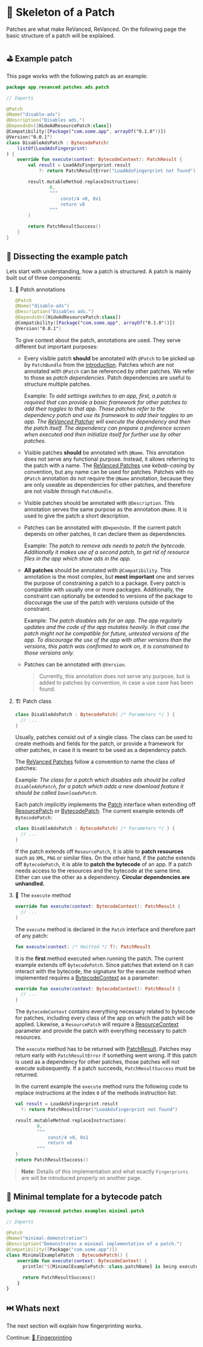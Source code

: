 # 🧩 Skeleton of a Patch

Patches are what make ReVanced, ReVanced. On the following page the basic structure of a patch will be explained.

## ⛳️ Example patch

This page works with the following patch as an example:

```kt
package app.revanced.patches.ads.patch

// Imports

@Patch
@Name("disable-ads")
@Description("Disables ads.")
@DependsOn([HideAdResourcePatch:class])
@Compatibility([Package("com.some.app", arrayOf("0.1.0"))])
@Version("0.0.1")
class DisableAdsPatch : BytecodePatch(
    listOf(LoadAdsFingerprint)
) {
    override fun execute(context: BytecodeContext): PatchResult {
        val result = LoadAdsFingerprint.result
            ?: return PatchResultError("LoadAdsFingerprint not found")

        result.mutableMethod.replaceInstructions(
                0,
                """
                    const/4 v0, 0x1
                    return v0
                """
        )

        return PatchResultSuccess()
    }
}
```

## 🔎 Dissecting the example patch

Lets start with understanding, how a patch is structured. A patch is mainly built out of three components:

1. 📝 Patch annotations

   ```kt
   @Patch
   @Name("disable-ads")
   @Description("Disables ads.")
   @DependsOn([HideAdResourcePatch:class])
   @Compatibility([Package("com.some.app", arrayOf("0.1.0"))])
   @Version("0.0.1")
   ```

   To give context about the patch, annotations are used. They serve different but important purposes:

   - Every visible patch **should** be annotated with `@Patch` to be picked up by `PatchBundle` from the [introduction](1_introduction.md). Patches which are not annotated with `@Patch` can be referenced by other patches. We refer to those as _patch dependencies_. Patch dependencies are useful to structure multiple patches.

     Example: _To add settings switches to an app, first, a patch is required that can provide a basic framework for other patches to add their toggles to that app. Those patches refer to the dependency patch and use its framework to add their toggles to an app. The [ReVanced Patcher](https://github.com/revanced/revanced-patcher) will execute the dependency and then the patch itself. The dependency can prepare a preference screen when executed and then initialize itself for further use by other patches._

   - Visible patches **should** be annotated with `@Name`. This annotation does not serve any functional purpose. Instead, it allows referring to the patch with a name. The [ReVanced Patches](https://github.com/revanced/revanced-patches) use _kebab-casing_ by convention, but any name can be used for patches. Patches with no `@Patch` annotation do not require the `@Name` annotation, because they are only useable as dependencies for other patches, and therefore are not visible through `PatchBundle`.

   - Visible patches should be annotated with `@Description`. This annotation serves the same purpose as the annotation `@Name`. It is used to give the patch a short description.

   - Patches can be annotated with `@DependsOn`. If the current patch depends on other patches, it can declare them as dependencies.

     Example: _The patch to remove ads needs to patch the bytecode. Additionally it makes use of a second patch, to get rid of resource files in the app which show ads in the app._

   - **All patches** should be annotated with `@Compatibility`. This annotation is the most complex, but **most important** one and serves the purpose of constraining a patch to a package. Every patch is compatible with usually one or more packages. Additionally, the constraint can optionally be extended to versions of the package to discourage the use of the patch with versions outside of the constraint.

     Example: _The patch disables ads for an app. The app regularly updates and the code of the app mutates heavily. In that case the patch might not be compatible for future, untested versions of the app. To discourage the use of the app with other versions than the versions, this patch was confirmed to work on, it is constrained to those versions only._

   - Patches can be annotated with `@Version`.

     > Currently, this annotation does not serve any purpose, but is added to patches by convention, in case a use case has been found.

2. 🏗️ Patch class

   ```kt
   class DisableAdsPatch : BytecodePatch( /* Parameters */ ) {
     // ...
   }
   ```

   Usually, patches consist out of a single class. The class can be used to create methods and fields for the patch, or provide a framework for other patches, in case it is meant to be used as a dependency patch.

   The [ReVanced Patches](https://github.com/revanced/revanced-patches) follow a convention to name the class of patches:

   Example: _The class for a patch which disables ads should be called `DisableAdsPatch`, for a patch which adds a new download feature it should be called `DownloadsPatch`._

   Each patch implicitly implements the [Patch](https://github.com/revanced/revanced-patcher/blob/d2f91a8545567429d64a1bcad6ca1dab62ec95bf/src/main/kotlin/app/revanced/patcher/patch/Patch.kt#L15) interface when extending off [ResourcePatch](https://github.com/revanced/revanced-patcher/blob/d2f91a8545567429d64a1bcad6ca1dab62ec95bf/src/main/kotlin/app/revanced/patcher/patch/Patch.kt#L35) or [BytecodePatch](https://github.com/revanced/revanced-patcher/blob/d2f91a8545567429d64a1bcad6ca1dab62ec95bf/src/main/kotlin/app/revanced/patcher/patch/Patch.kt#L42). The current example extends off `BytecodePatch`:

   ```kt
   class DisableAdsPatch : BytecodePatch( /* Parameters */ ) {
     // ...
   }
   ```

   If the patch extends off `ResourcePatch`, it is able to **patch resources** such as `XML`, `PNG` or similar files. On the other hand, if the patche extends off `BytecodePatch`, it is able to **patch the bytecode** of an app. If a patch needs access to the resources and the bytecode at the same time. Either can use the other as a dependency. **Circular dependencies are unhandled.**

3. 🏁 The `execute` method

   ```kt
   override fun execute(context: BytecodeContext): PatchResult {
     // ...
   }
   ```

   The `execute` method is declared in the `Patch` interface and therefore part of any patch:

   ```kt
   fun execute(context: /* Omitted */ T): PatchResult
   ```

   It is the **first** method executed when running the patch. The current example extends off `BytecodePatch`. Since patches that extend on it can interact with the bytecode, the signature for the execute method when implemented requires a [BytecodeContext](https://github.com/revanced/revanced-patcher/blob/d2f91a8545567429d64a1bcad6ca1dab62ec95bf/src/main/kotlin/app/revanced/patcher/data/Context.kt#L23) as a parameter:

   ```kt
   override fun execute(context: BytecodeContext): PatchResult {
     // ...
   }
   ```

   The `BytecodeContext` contains everything necessary related to bytecode for patches, including every class of the app on which the patch will be applied. Likewise, a `ResourcePatch` will require a [ResourceContext](https://github.com/revanced/revanced-patcher/blob/d2f91a8545567429d64a1bcad6ca1dab62ec95bf/src/main/kotlin/app/revanced/patcher/data/Context.kt#L89) parameter and provide the patch with everything necessary to patch resources.

   The `execute` method has to be returned with [PatchResult](https://github.com/revanced/revanced-patcher/blob/d2f91a8545567429d64a1bcad6ca1dab62ec95bf/src/main/kotlin/app/revanced/patcher/patch/PatchResult.kt#L3). Patches may return early with `PatchResultError` if something went wrong. If this patch is used as a dependency for other patches, those patches will not execute subsequently. If a patch succeeds, `PatchResultSuccess` must be returned.

   In the current example the `execute` method runs the following code to replace instructions at the index `0` of the methods instruction list:

   ```kt
   val result = LoadAdsFingerprint.result
     ?: return PatchResultError("LoadAdsFingerprint not found")

   result.mutableMethod.replaceInstructions(
           0,
           """
               const/4 v0, 0x1
               return v0
           """
   )
   return PatchResultSuccess()
   ```

> **Note**: Details of this implementation and what exactly `Fingerprints` are will be introduced properly on another page.

## 🤏 Minimal template for a bytecode patch

```kt
package app.revanced.patches.examples.minimal.patch

// Imports

@Patch
@Name("minimal-demonstration")
@Description("Demonstrates a minimal implementation of a patch.")
@Compatibility([Package("com.some.app")])
class MinimalExamplePatch : BytecodePatch() {
    override fun execute(context: BytecodeContext) {
      println("${MinimalExamplePatch::class.patchName} is being executed." )

      return PatchResultSuccess()
    }
}
```

## ⏭️ Whats next

The next section will explain how fingerprinting works.

Continue: [🔎 Fingerprinting](3_fingerprinting.md)
